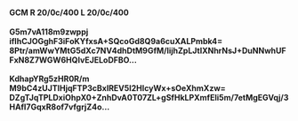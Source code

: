 #### GCM R 20/0c/400 L 20/0c/400
**G5m7vA118m9zwppj**<br/>**iflhCJOGghF3iFoKYfxsA+SQcoGd8Q9a6cuXALPmbk4=**<br/>**8Ptr/amWwYMtG5dXc7NV4dhDtM9GfM/lijhZpLJtIXNhrNsJ+DuNNwhUFFxN8Z7WGW6HQIvEJELoDFBO...**<br/><br/>
**KdhapYRg5zHR0R/m**<br/>**M9bC4zUJTIHjqFTP3cBxlREV5I2HIcyWx+sOeXhmXzw=**<br/>**DZgTJqTPLDxiOhpX0+ZnhDvA0T07ZL+gSfHkLPXmfEli5m/7etMgEGVqj/3HAfI7GqxR8of7vfgrjZ4o...**
